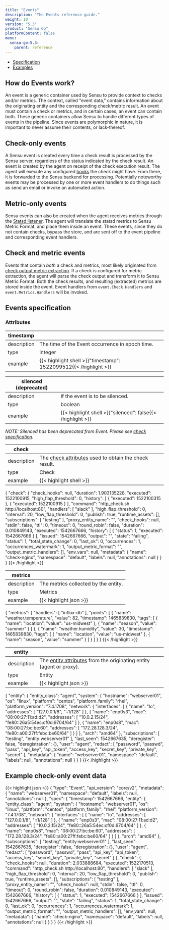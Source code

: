 ```yaml
---
title: "Events"
description: "The Events reference guide."
weight: 10
version: "5.3"
product: "Sensu Go"
platformContent: false
menu:
  sensu-go-5.3:
    parent: reference
---
```


- [Specification](#events-specification)
- [Examples](#example-check-only-event-data)

## How do Events work?

An event is a generic container used by Sensu to provide context to checks
and/or metrics. The context, called "event data," contains information about the
originating entity and the corresponding check/metric result. An event must
contain a check or metrics, and in certain cases, an event can contain both.
These generic containers allow Sensu to handle different types of events in the
pipeline. Since events are polymorphic in nature, it is important to never
assume their contents, or lack-thereof.

## Check-only events

A Sensu event is created every time a check result is processed by the Sensu
server, regardless of the status indicated by the check result. An event is
created by the agent on receipt of the check execution result. The agent will
execute any configured [hooks][4] the check might have. From there, it is
forwarded to the Sensu backend for processing. Potentially noteworthy events may
be processed by one or more event handlers to do things such as send an email or
invoke an automated action.

## Metric-only events

Sensu events can also be created when the agent receives metrics through the
[Statsd listener][5]. The agent will translate the statsd metrics to Sensu
Metric Format, and place them inside an event. These events, since they do not
contain checks, bypass the store, and are sent off to the event pipeline and
corresponding event handlers.

## Check and metric events

Events that contain _both_ a check and metrics, most likely originated from
[check output metric extraction][6]. If a check is configured for metric
extraction, the agent will parse the check output and transform it to Sensu
Metric Format. Both the check results, and resulting (extracted) metrics are
stored inside the event. Event handlers from `event.Check.Handlers` and
`event.Metrics.Handlers` will be invoked.

## Events specification

### Attributes
|timestamp   |      |
-------------|------
description  | The time of the Event occurrence in epoch time.
type         | integer
example      | {{< highlight shell >}}"timestamp": 1522099512{{< /highlight >}}

|silenced (deprecated)    |      |
-------------|------
description  | If the event is to be silenced.
type         | boolean
example      | {{< highlight shell >}}"silenced": false{{< /highlight >}}
_NOTE: Silenced has been deprecated from Event. Please see [check specification][7]._

|check       |      |
-------------|------
description  | The [check attributes][1] used to obtain the check result.
type         | Check
example      | {{< highlight shell >}}
{
  "check": {
    "check_hooks": null,
    "duration": 1.903135228,
    "executed": 1522100915,
    "high_flap_threshold": 0,
    "history": [
      {
        "executed": 1522100315
      },
      {
        "executed": 1522100915
      }
    ],
    "command": "http_check.sh http://localhost:80",
    "handlers": [
      "slack"
    ],
    "high_flap_threshold": 0,
    "interval": 20,
    "low_flap_threshold": 0,
    "publish": true,
    "runtime_assets": [],
    "subscriptions": [
      "testing"
    ],
    "proxy_entity_name": "",
    "check_hooks": null,
    "stdin": false,
    "ttl": 0,
    "timeout": 0,
    "round_robin": false,
    "duration": 0.010849143,
    "executed": 1542667666,
    "history": [
      {
        "status": 1,
        "executed": 1542667666
      }
    ],
    "issued": 1542667666,
    "output": "",
    "state": "failing",
    "status": 1,
    "total_state_change": 0,
    "last_ok": 0,
    "occurrences": 1,
    "occurrences_watermark": 1,
    "output_metric_format": "",
    "output_metric_handlers": [],
    "env_vars": null,
    "metadata": {
      "name": "check-nginx",
      "namespace": "default",
      "labels": null,
      "annotations": null
    }
  }
}
{{< /highlight >}}

<a name="metrics">

|metrics     |      |
-------------|------
description  | The metrics collected by the entity.
type         | Metrics
example      | {{< highlight json >}}
{
  "metrics": {
    "handlers": [
      "influx-db"
    ],
    "points": [
      {
        "name": "weather.temperature",
        "value": 82,
        "timestamp": 1465839830,
        "tags": [
          {
            "name": "location",
            "value": "us-midwest"
          },
          {
            "name": "season",
            "value": "summer"
          }
        ]
      },
      {
        "name": "weather.humidity",
        "value": 30,
        "timestamp": 1465839830,
        "tags": [
          {
            "name": "location",
            "value": "us-midwest"
          },
          {
            "name": "season",
            "value": "summer"
          }
        ]
      }
    ]
  }
}
{{< /highlight >}}

|entity      |      |
-------------|------
description  | The [entity attributes][2] from the originating entity (agent or proxy).
type         | Entity
example      | {{< highlight json >}}
{
  "entity": {
    "entity_class": "agent",
    "system": {
      "hostname": "webserver01",
      "os": "linux",
      "platform": "centos",
      "platform_family": "rhel",
      "platform_version": "7.4.1708",
      "network": {
        "interfaces": [
          {
            "name": "lo",
            "addresses": [
              "127.0.0.1/8",
              "::1/128"
            ]
          },
          {
            "name": "enp0s3",
            "mac": "08:00:27:11:ad:d2",
            "addresses": [
              "10.0.2.15/24",
              "fe80::26a5:54ec:cf0d:9704/64"
            ]
          },
          {
            "name": "enp0s8",
            "mac": "08:00:27:bc:be:60",
            "addresses": [
              "172.28.128.3/24",
              "fe80::a00:27ff:febc:be60/64"
            ]
          }
        ]
      },
      "arch": "amd64"
    },
    "subscriptions": [
      "testing",
      "entity:webserver01"
    ],
    "last_seen": 1542667635,
    "deregister": false,
    "deregistration": {},
    "user": "agent",
    "redact": [
      "password",
      "passwd",
      "pass",
      "api_key",
      "api_token",
      "access_key",
      "secret_key",
      "private_key",
      "secret"
    ],
    "metadata": {
      "name": "webserver01",
      "namespace": "default",
      "labels": null,
      "annotations": null
    }
  }
}
{{< /highlight >}}

## Example check-only event data

{{< highlight json >}}
{
  "type": "Event",
  "api_version": "core/v2",
  "metadata": {
    "name": "webserver01",
    "namespace": "default",
    "labels": null,
    "annotations": null
  },
  "spec": {
    "timestamp": 1542667666,
    "entity": {
      "entity_class": "agent",
      "system": {
        "hostname": "webserver01",
        "os": "linux",
        "platform": "centos",
        "platform_family": "rhel",
        "platform_version": "7.4.1708",
        "network": {
          "interfaces": [
            {
              "name": "lo",
              "addresses": [
                "127.0.0.1/8",
                "::1/128"
              ]
            },
            {
              "name": "enp0s3",
              "mac": "08:00:27:11:ad:d2",
              "addresses": [
                "10.0.2.15/24",
                "fe80::26a5:54ec:cf0d:9704/64"
              ]
            },
            {
              "name": "enp0s8",
              "mac": "08:00:27:bc:be:60",
              "addresses": [
                "172.28.128.3/24",
                "fe80::a00:27ff:febc:be60/64"
              ]
            }
          ]
        },
        "arch": "amd64"
      },
      "subscriptions": [
        "testing",
        "entity:webserver01"
      ],
      "last_seen": 1542667635,
      "deregister": false,
      "deregistration": {},
      "user": "agent",
      "redact": [
        "password",
        "passwd",
        "pass",
        "api_key",
        "api_token",
        "access_key",
        "secret_key",
        "private_key",
        "secret"
      ]
    },
    "check": {
      "check_hooks": null,
      "duration": 2.033888684,
      "executed": 1522170513,
      "command": "http_check.sh http://localhost:80",
      "handlers": [
        "slack"
      ],
      "high_flap_threshold": 0,
      "interval": 20,
      "low_flap_threshold": 0,
      "publish": true,
      "runtime_assets": [],
      "subscriptions": [
        "testing"
      ],
      "proxy_entity_name": "",
      "check_hooks": null,
      "stdin": false,
      "ttl": 0,
      "timeout": 0,
      "round_robin": false,
      "duration": 0.010849143,
      "executed": 1542667666,
      "history": [
        {
          "status": 1,
          "executed": 1542667666
        }
      ],
      "issued": 1542667666,
      "output": "",
      "state": "failing",
      "status": 1,
      "total_state_change": 0,
      "last_ok": 0,
      "occurrences": 1,
      "occurrences_watermark": 1,
      "output_metric_format": "",
      "output_metric_handlers": [],
      "env_vars": null,
      "metadata": {
        "name": "check-nginx",
        "namespace": "default",
        "labels": null,
        "annotations": null
      }
    }
  }
}
{{< /highlight >}}

[1]: ../checks/#check-attributes
[2]: ../entities/#entity-attributes
[3]: ../entities/
[4]: ../hooks/
[5]: ../../guides/aggregate-metrics-statsd/
[6]: ../../guides/extract-metrics-with-checks
[7]: ../checks/#check-specification
